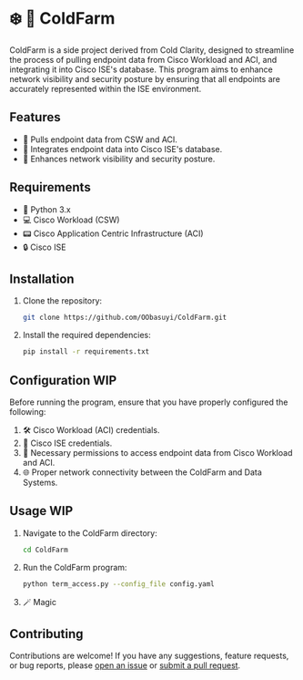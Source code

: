 # ❄️ 🚜 ColdFarm

ColdFarm is a side project derived from Cold Clarity, designed to streamline the process of pulling endpoint data from Cisco Workload and ACI, and integrating it into Cisco ISE's database. This program aims to enhance network visibility and security posture by ensuring that all endpoints are accurately represented within the ISE environment.

## Features

- 📡 Pulls endpoint data from CSW and ACI.
- 🔄 Integrates endpoint data into Cisco ISE's database.
- 👀 Enhances network visibility and security posture.

## Requirements

- 🐍 Python 3.x
- 💻 Cisco Workload (CSW)
- 📟 Cisco Application Centric Infrastructure (ACI)
- 🔒 Cisco ISE

## Installation

1. Clone the repository:

    ```bash
    git clone https://github.com/OObasuyi/ColdFarm.git
    ```

2. Install the required dependencies:

    ```bash
    pip install -r requirements.txt
    ```

## Configuration WIP

Before running the program, ensure that you have properly configured the following:

1. 🛠 Cisco Workload (ACI) credentials.
2. 🔑 Cisco ISE credentials.
3. 🚪 Necessary permissions to access endpoint data from Cisco Workload and ACI.
4. 🌐 Proper network connectivity between the ColdFarm and Data Systems.

## Usage WIP

1. Navigate to the ColdFarm directory:

    ```bash
    cd ColdFarm
    ```

2. Run the ColdFarm program:

    ```bash
    python term_access.py --config_file config.yaml
    ```

3. 🪄 Magic

## Contributing

Contributions are welcome! If you have any suggestions, feature requests, or bug reports, please [open an issue](https://github.com/OObasuyi/ColdFarm/issues) or [submit a pull request](https://github.com/OObasuyi/ColdFarm/pulls).

